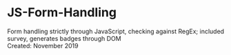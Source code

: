 # JS-Form-Handling
Form handling strictly through JavaScript, checking against RegEx; included survey, generates badges through DOM
<br>Created: November 2019
